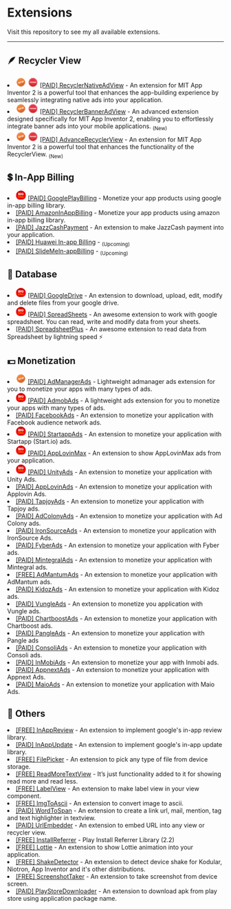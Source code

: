 # Extensions
Visit this repository to see my all available extensions.
* **

## 🪶 Recycler View
<li> <img src="https://github.com/jewelshkjony/Extensions/blob/main/files/new.png"/> <img src="https://github.com/jewelshkjony/Extensions/blob/main/files/offer.png"/> <a href="https://github.com/jewelshkjony/RecyclerNativeAdView">[PAID] RecyclerNativeAdView</a> - An extension for MIT App Inventor 2 is a powerful tool that enhances the app-building experience by seamlessly integrating native ads into your application. 

<li> <img src="https://github.com/jewelshkjony/Extensions/blob/main/files/new.png"/> <img src="https://github.com/jewelshkjony/Extensions/blob/main/files/offer.png"/> <a href="https://community.kodular.io/t/paid-recycler-banner-ad-view-extension/228580">[PAID] RecyclerBannerAdView</a> - An advanced extension designed specifically for MIT App Inventor 2, enabling you to effortlessly integrate banner ads into your mobile applications. <sub>(New)</sub>

<li> <img src="https://github.com/jewelshkjony/Extensions/blob/main/files/new.png"/> <img src="https://github.com/jewelshkjony/Extensions/blob/main/files/offer.png"/> <a href="https://community.kodular.io/t/paid-advance-recycler-view-extension/227840">[PAID] AdvanceRecyclerView</a> - An extension for MIT App Inventor 2 is a powerful tool that enhances the functionality of the RecyclerView. <sub>(New)</sub>

## 💲 In-App Billing

<li> <img src="https://github.com/jewelshkjony/Extensions/blob/main/files/big-sale.png"/> <a href="https://github.com/jewelshkjony/GooglePlayBilling">[PAID] GooglePlayBilling</a> - Monetize your app products using google in-app billing library.

<li> <a href="https://github.com/jewelshkjony/AmazonInAppBilling">[PAID] AmazonInAppBilling</a> - Monetize your app products using amazon in-app billing library.

<li> <a href="https://github.com/jewelshkjony/JazzCashPayment">[PAID] JazzCashPayment</a> - An extension to make JazzCash payment into your application.

<li> <a href="">[PAID] Huawei In-app Billing</a> - <sub>(Upcoming)</sub>

<li> <a href="">[PAID] SlideMeIn-appBilling</a> - <sub>(Upcoming)</sub>

## 💾 Database

<li> <img src="https://github.com/jewelshkjony/Extensions/blob/main/files/big-sale.png"/> <a href="https://github.com/jewelshkjony/GoogleDrive">[PAID] GoogleDrive</a> - An extension to download, upload, edit, modify and delete files from your google drive.

<li> <img src="https://github.com/jewelshkjony/Extensions/blob/main/files/big-sale.png"/> <a href="https://github.com/jewelshkjony/SpreadSheets">[PAID] SpreadSheets</a> - An awesome extension to work with google spreadsheet. You can read, write and modify data from your sheets.

<li> <a href="https://github.com/jewelshkjony/SpreadsheetPlus">[PAID] SpreadsheetPlus</a> - An awesome extension to read data from Spreadsheet by lightning speed ⚡

## 💵 Monetization

<li> <img src="https://github.com/jewelshkjony/Extensions/blob/main/files/new.png"/> <a href="https://github.com/jewelshkjony/AdManagerAds">[PAID] AdManagerAds</a> - Lightweight admanager ads extension for you to monetize your apps with many types of ads.

<li> <img src="https://github.com/jewelshkjony/Extensions/blob/main/files/big-sale.png"/> <a href="https://github.com/jewelshkjony/AdmobAds">[PAID] AdmobAds</a> - A lightweight ads extension for you to monetize your apps with many types of ads.

<li> <a href="https://github.com/jewelshkjony/FacebookAds">[PAID] FacebookAds</a> - An extension to monetize your application with Facebook audience network ads.

<li> <img src="https://github.com/jewelshkjony/Extensions/blob/main/files/big-sale.png"/> <a href="https://github.com/jewelshkjony/StartappAds">[PAID] StartappAds</a> - An extension to monetize your application with Startapp (Start.io) ads.

<li> <img src="https://github.com/jewelshkjony/Extensions/blob/main/files/big-sale.png"/> <a href="https://github.com/jewelshkjony/AppLovinMax">[PAID] AppLovinMax</a> - An extension to show AppLovinMax ads from your application.

<li> <img src="https://github.com/jewelshkjony/Extensions/blob/main/files/big-sale.png"/> <a href="https://github.com/jewelshkjony/UnityAds">[PAID] UnityAds</a> - An extension to monetize your application with Unity Ads.

<li> <a href="https://github.com/jewelshkjony/AppLovinAds">[PAID] AppLovinAds</a> - An extension to monetize your application with Applovin Ads.

<li> <a href="https://github.com/jewelshkjony/TapjoyAds">[PAID] TapjoyAds</a> - An extension to monetize your application with Tapjoy ads.

<li> <a href="https://github.com/jewelshkjony/AdColonyAds">[PAID] AdColonyAds</a> - An extension to monetize your application with Ad Colony ads.

<li> <a href="https://github.com/jewelshkjony/IronSourceAds">[PAID] IronSourceAds</a> - An extension to monetize your application with IronSource Ads.

<li> <a href="https://github.com/jewelshkjony/FyberAds">[PAID] FyberAds</a> - An extension to monetize your application with Fyber ads.

<li> <a href="https://github.com/jewelshkjony/MintegralAds">[PAID] MintegralAds</a> - An extension to monetize your application with Mintegral ads.

<li> <a href="https://github.com/jewelshkjony/AdMantumAds">[FREE] AdMantumAds</a> - An extension to monetize your application with AdMantum ads.

<li> <a href="https://github.com/jewelshkjony/KidozAds">[PAID] KidozAds</a> - An extension to monetize your application with Kidoz ads.

<li> <a href="https://github.com/jewelshkjony/VungleAds">[PAID] VungleAds</a> - An extension to monetize you application with Vungle ads.

<li> <a href="https://github.com/jewelshkjony/ChartboostAds">[PAID] ChartboostAds</a> - An extension to monetize your application with Chartboost ads.

<li> <a href="https://github.com/jewelshkjony/PangleAds">[PAID] PangleAds</a> - An extension to monetize your application with Pangle ads

<li> <a href="https://github.com/jewelshkjony/ConsoliAds">[PAID] ConsoliAds</a> - An extension to monetize your application with Consoli ads.

<li> <a href="https://github.com/jewelshkjony/InMobiAds">[PAID] InMobiAds</a> - An extension to monetize your app with Inmobi ads.

<li> <a href="https://github.com/jewelshkjony/AppnextAds">[PAID] AppnextAds</a> - An extension to monetize your application with Appnext Ads.

<li> <a href="https://github.com/jewelshkjony/MaioAds">[PAID] MaioAds</a> - An extension to monetize your application with Maio Ads.

## 🧩 Others

<li> <a href="https://community.appinventor.mit.edu/t/free-inappreview-extension-core-library-1-10-2/44907">[FREE] InAppReview</a> - An extension to implement google's in-app review library.

<li> <a href="https://community.appinventor.mit.edu/t/paid-inappupdate-extension-download-the-update-from-inside-your-app/45015">[PAID] InAppUpdate</a> - An extension to implement google's in-app update library.

<li> <a href="https://community.appinventor.mit.edu/t/free-file-picker-extension-pick-file-from-storage-2-1-6/36701">[FREE] FilePicker</a> - An extension to pick any type of file from device storage.

<li> <a href="https://community.kodular.io/t/free-readmoretextview-extension/223449">[FREE] ReadMoreTextView</a> - It’s just functionality added to it for showing read more and read less.

<li> <a href="https://github.com/jewelshkjony/LabelView">[FREE] LabelView</a> - An extension to make label view in your view component.

<li> <a href="https://github.com/jewelshkjony/ImgToAscii">[FREE] ImgToAscii</a> - An extension to convert image to ascii.

<li> <a href="https://github.com/jewelshkjony/WordToSpan">[PAID] WordToSpan</a> - An extension to create a link url, mail, mention, tag and text highlighter in textview.

<li> <a href="https://github.com/jewelshkjony/UrlEmbedder">[PAID] UrlEmbedder</a> - An extension to embed URL into any view or recycler view.

<li> <a href="https://github.com/jewelshkjony/InstallReferrer">[FREE] InstallReferrer</a> - Play Install Referrer Library (2.2)

<li> <a href="https://github.com/jewelshkjony/Lottie">[FREE] Lottie</a> - An extension to show Lottie animation into your application.

<li> <a href="https://github.com/jewelshkjony/ShakeDetector">[FREE] ShakeDetector</a> - An extension to detect device shake for Kodular, Niotron, App Inventor and it's other distributions.

<li> <a href="https://github.com/jewelshkjony/ScreenshotTaker">[FREE] ScreenshotTaker</a> - An extension to take screenshot from device screen.

<li> <a href="https://community.appinventor.mit.edu/t/play-store-downloader-download-apk-from-play-store-extension-paid/29052">[PAID] PlayStoreDownloader</a> - An extension to download apk from play store using application package name.
